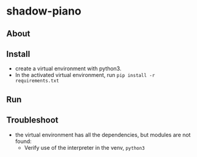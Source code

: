 # shadow-piano

## About

## Install

- create a virtual environment with python3.
- In the activated virtual environment, run `pip install -r requirements.txt`

## Run

## Troubleshoot

 - the virtual environment has all the dependencies, but modules are not found: 
   - Verify use of the interpreter in the venv, `python3`
